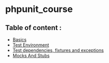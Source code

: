 # phpunit_course

## Table of content :

* [Basics](https://github.com/Tony-S201/phpunit_course/blob/main/Basics.md#basics)
* [Test Environment](https://github.com/Tony-S201/phpunit_course/blob/main/TestEnvironment.md#test-environment)
* [Test dependencies, fixtures and exceptions](https://github.com/Tony-S201/phpunit_course/blob/main/TestDependenciesFixturesExceptions.md)
* [Mocks And Stubs](https://github.com/Tony-S201/phpunit_course/blob/main/MocksAndStubs.md)
